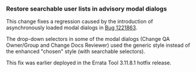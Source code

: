 ### Restore searchable user lists in advisory modal dialogs

This change fixes a regression caused by the introduction of asynchronously
loaded modal dialogs in [Bug 1221863](https://bugzilla.redhat.com/show_bug.cgi?id=1221863).

The drop-down selectors in some of the modal dialogs (Change QA Owner/Group
and Change Docs Reviewer) used the generic style instead of the enhanced
"chosen" style (with searchable selectors).

This fix was earlier deployed in the Errata Tool 3.11.8.1 hotfix release.
